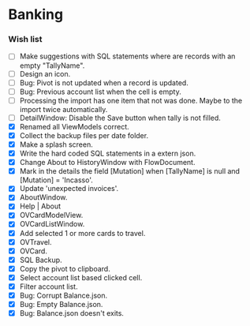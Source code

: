 ﻿# Banking

### Wish list

- [ ] Make suggestions with SQL statements where are records with an empty "TallyName".
- [ ] Design an icon.
- [ ] Bug: Pivot is not updated when a record is updated.
- [ ] Bug: Previous account list when the cell is empty.
- [ ] Processing the import has one item that not was done. Maybe to the import twice automatically.
- [ ] DetailWindow: Disable the Save button when tally is not filled.
- [X] Renamed all ViewModels correct.
- [X] Collect the backup files per date folder. 
- [X] Make a splash screen.
- [X] Write the hard coded SQL statements in a extern json.
- [X] Change About to HistoryWindow with FlowDocument.
- [X] Mark in the details the field [Mutation] when [TallyName] is null and [Mutation] = 'Incasso'.
- [X] Update 'unexpected invoices'.
- [X] AboutWindow.
- [X] Help | About
- [X] OVCardModelView.
- [X] OVCardListWindow.
- [X] Add selected 1 or more cards to travel.
- [X] OVTravel.
- [X] OVCard.
- [X] SQL Backup.
- [X] Copy the pivot to clipboard.
- [X] Select account list based clicked cell.
- [X] Filter account list.
- [X] Bug: Corrupt Balance.json.
- [X] Bug: Empty Balance.json.
- [X] Bug: Balance.json doesn't exits.
